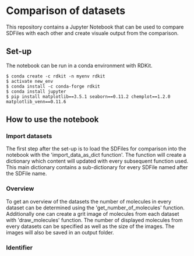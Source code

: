 # Comparison of datasets

This repository contains a Jupyter Notebook that can be used to compare SDFiles with each other and create visuale output from the comparison. 

## Set-up

The notebook can be run in a conda environment with RDKit.

```shell
$ conda create -c rdkit -n myenv rdkit
$ activate new_env
$ conda install -c conda-forge rdkit
$ conda install jupyter
$ pip install matplotlib==3.5.1 seaborn==0.11.2 chemplot==1.2.0 matplotlib_venn==0.11.6
```
## How to use the notebook

### Import datasets

The first step after the set-up is to load the SDFiles for comparison into the notebook with the 'import_data_as_dict function'. The function will create a dictionary which content will updated with every subsequent function used. This main dictionary contains a sub-dictionary for every SDFile named after the SDFile name.

### Overview

To get an overview of the datasets the number of molecules in every dataset can be determined using the 'get_number_of_molecules' function. Additionally one can create a grit image of molecules from each dataset with 'draw_molecules' function. The number of displayed molecules from every datasets can be specified as well as the size of the images. The images will also be saved in an output folder.

### Identifier


